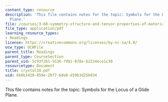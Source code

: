 ```yaml
---
content_type: resource
description: 'This file contains notes for the topic: Symbols for the Locus of a Glide
  Plane.'
file: /courses/3-60-symmetry-structure-and-tensor-properties-of-materials-fall-2005/6b6b1420859e2bf76de8d19b3d25b934_crystal10.pdf
file_type: application/pdf
learning_resource_types:
- Readings
license: https://creativecommons.org/licenses/by-nc-sa/4.0/
ocw_type: OCWFile
parent_title: Readings
parent_type: CourseSection
parent_uid: 5c93f2b1-5536-7d91-878e-b2224ece1c30
resourcetype: Document
title: crystal10.pdf
uid: 6b6b1420-859e-2bf7-6de8-d19b3d25b934
---
```

This file contains notes for the topic: Symbols for the Locus of a Glide Plane.